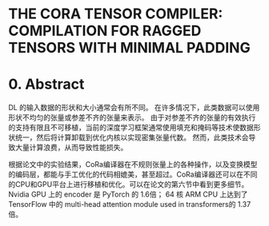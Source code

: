 # THE CORA TENSOR COMPILER: COMPILATION FOR RAGGED TENSORS WITH MINIMAL PADDING

# 0. Abstract
DL 的输入数据的形状和大小通常会有所不同。 在许多情况下，此类数据可以使用形状不均匀的张量或参差不齐的张量来表示。 由于对参差不齐的张量的有效执行的支持有限且不可移植，当前的深度学习框架通常使用填充和掩码等技术使数据形状统一，然后将计算卸载到优化内核以实现密集张量代数。 然而，此类技术会导致大量计算浪费，从而导致性能损失。 

根据论文中的实验结果，CoRa编译器在不规则张量上的各种操作，以及变换模型的编码层，都能与手工优化的代码相媲美，甚至超过。CoRa编译器还可以在不同的CPU和GPU平台上进行移植和优化。可以在论文的第六节中看到更多细节。Nvidia GPU 上的 encoder 是 PyTorch 的 1.6倍； 64 核 ARM CPU 上达到了 TensorFlow 中的 multi-head attention module used in transformers的 1.37 倍。

